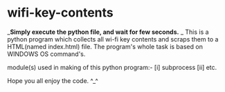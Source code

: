 # wifi-key-contents

_**Simply execute the python file, and wait for few seconds.**
_
This is a python program which collects all wi-fi key contents and scraps them to a HTML(named index.html) file. 
The program's whole task is based on WINDOWS OS command's. 

module(s) used in making of this python program:-
  [i]  subprocess
  [ii] etc.
 

 Hope you all enjoy the code. ^_^
